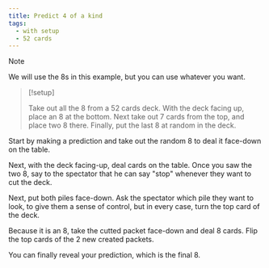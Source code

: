 ```yaml
---
title: Predict 4 of a kind
tags:
  - with setup
  - 52 cards
---
```


> [!note]
>
> We will use the 8s in this example, but you can use whatever you want.

> [!setup]
>
> Take out all the 8 from a 52 cards deck. With the deck facing up, place an 8
> at the bottom. Next take out 7 cards from the top, and place two 8 there.
> Finally, put the last 8 at random in the deck.

Start by making a prediction and take out the random 8 to deal it face-down on
the table.

Next, with the deck facing-up, deal cards on the table. Once you saw the two 8,
say to the spectator that he can say "stop" whenever they want to cut the deck.

Next, put both piles face-down. Ask the spectator which pile they want to look,
to give them a sense of control, but in every case, turn the top card of the
deck.

Because it is an 8, take the cutted packet face-down and deal 8 cards. Flip the
top cards of the 2 new created packets.

You can finally reveal your prediction, which is the final 8.

